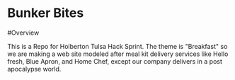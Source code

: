 # Bunker Bites

#Overview

This is a Repo for Holberton Tulsa Hack Sprint. The theme is "Breakfast" so we are making a web site modeled after meal kit delivery services like Hello fresh, Blue Apron, and Home Chef, except our company delivers in a post apocalypse world.
